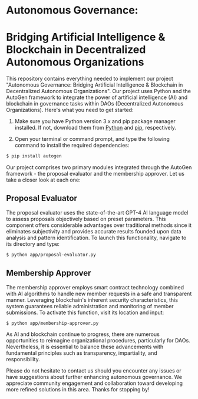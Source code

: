 # Autonomous Governance:
# Bridging Artificial Intelligence & Blockchain in Decentralized Autonomous Organizations

This repository contains everything needed to implement our project "Autonomous Governance: Bridging Artificial Intelligence & Blockchain in Decentralized Autonomous Organizations". Our project uses Python and the AutoGen framework to integrate the power of artificial intelligence (AI) and blockchain in governance tasks within DAOs (Decentralized Autonomous Organizations). Here's what you need to get started:

1. Make sure you have Python version 3.x and pip package manager installed. If not, download them from [Python](https://www.python.org/downloads/) and [pip](https://bootstrap.pypa.io/get-pip.py), respectively.

2. Open your terminal or command prompt, and type the following command to install the required dependencies:

```sh
$ pip install autogen
```

Our project comprises two primary modules integrated through the AutoGen framework - the proposal evaluator and the membership approver. Let us take a closer look at each one:

## Proposal Evaluator
The proposal evaluator uses the state-of-the-art GPT-4 AI language model to assess proposals objectively based on preset parameters. This component offers considerable advantages over traditional methods since it eliminates subjectivity and provides accurate results founded upon data analysis and pattern identification.
To launch this functionality, navigate to its directory and type:
```sh
$ python app/proposal-evaluator.py
```

## Membership Approver
The membership approver employs smart contract technology combined with AI algorithms to handle new member requests in a safe and transparent manner. Leveraging blockchain's inherent security characteristics, this system guarantees reliable administration and monitoring of member submissions.
To activate this function, visit its location and input:
```sh
$ python app/membership-approver.py
```

As AI and blockchain continue to progress, there are numerous opportunities to reimagine organizational procedures, particularly for DAOs. Nevertheless, it is essential to balance these advancements with fundamental principles such as transparency, impartiality, and responsibility.

Please do not hesitate to contact us should you encounter any issues or have suggestions about further enhancing autonomous governance. We appreciate community engagement and collaboration toward developing more refined solutions in this area. Thanks for stopping by!
